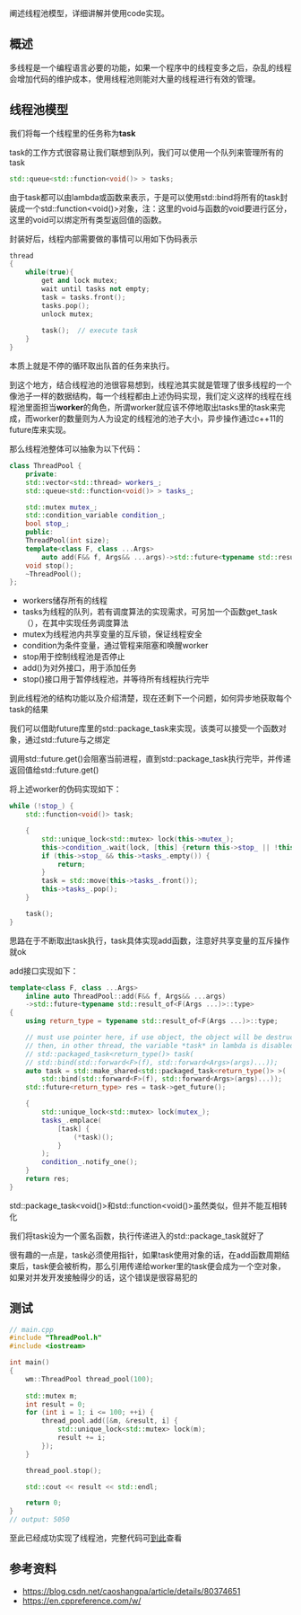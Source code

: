 阐述线程池模型，详细讲解并使用code实现。

<!-- more -->

## 概述

多线程是一个编程语言必要的功能，如果一个程序中的线程变多之后，杂乱的线程会增加代码的维护成本，使用线程池则能对大量的线程进行有效的管理。

## 线程池模型

我们将每一个线程里的任务称为**task**

task的工作方式很容易让我们联想到队列，我们可以使用一个队列来管理所有的task

```c++
std::queue<std::function<void()> > tasks;
```

由于task都可以由lambda或函数来表示，于是可以使用std::bind将所有的task封装成一个std::function<void()>对象，注：这里的void与函数的void要进行区分，这里的void可以绑定所有类型返回值的函数。

封装好后，线程内部需要做的事情可以用如下伪码表示

```c++
thread
{
    while(true){
        get and lock mutex;
        wait until tasks not empty;
        task = tasks.front();
        tasks.pop();
        unlock mutex;
        
        task();  // execute task
    }
}
```

本质上就是不停的循环取出队首的任务来执行。

到这个地方，结合线程池的池很容易想到，线程池其实就是管理了很多线程的一个像池子一样的数据结构，每一个线程都由上述伪码实现，我们定义这样的线程在线程池里面担当**worker**的角色，所谓worker就应该不停地取出tasks里的task来完成，而worker的数量则为人为设定的线程池的池子大小，异步操作通过c++11的future库来实现。

那么线程池整体可以抽象为以下代码：

```c++
class ThreadPool {
    private:
    std::vector<std::thread> workers_;
    std::queue<std::function<void()> > tasks_;

    std::mutex mutex_;
    std::condition_variable condition_;
    bool stop_;
    public:
    ThreadPool(int size);
    template<class F, class ...Args>
        auto add(F&& f, Args&& ...args)->std::future<typename std::result_of<F(Args ...)>::type>;
    void stop();
    ~ThreadPool();
};
```

- workers储存所有的线程
- tasks为线程的队列，若有调度算法的实现需求，可另加一个函数get_task（），在其中实现任务调度算法
- mutex为线程池内共享变量的互斥锁，保证线程安全
- condition为条件变量，通过管程来阻塞和唤醒worker
- stop用于控制线程池是否停止
- add()为对外接口，用于添加任务
- stop()接口用于暂停线程池，并等待所有线程执行完毕

到此线程池的结构功能以及介绍清楚，现在还剩下一个问题，如何异步地获取每个task的结果

我们可以借助future库里的std::package_task来实现，该类可以接受一个函数对象，通过std::future与之绑定

调用std::future.get()会阻塞当前进程，直到std::package_task执行完毕，并传递返回值给std::future.get()

将上述worker的伪码实现如下：

```c++
while (!stop_) {
    std::function<void()> task;

    {
        std::unique_lock<std::mutex> lock(this->mutex_);
        this->condition_.wait(lock, [this] {return this->stop_ || !this->tasks_.empty(); });
        if (this->stop_ && this->tasks_.empty()) {
            return;
        }
        task = std::move(this->tasks_.front());
        this->tasks_.pop();
    }

    task();
}
```

思路在于不断取出task执行，task具体实现add函数，注意好共享变量的互斥操作就ok

add接口实现如下：

```c++
template<class F, class ...Args>
    inline auto ThreadPool::add(F&& f, Args&& ...args)
    ->std::future<typename std::result_of<F(Args ...)>::type>
{
    using return_type = typename std::result_of<F(Args ...)>::type;

    // must use pointer here, if use object, the object will be destruct when exist this function
    // then, in other thread, the variable *task* in lambda is disabled.
    // std::packaged_task<return_type()> task(
    // std::bind(std::forward<F>(f), std::forward<Args>(args)...));
    auto task = std::make_shared<std::packaged_task<return_type()> >(
        std::bind(std::forward<F>(f), std::forward<Args>(args)...));
    std::future<return_type> res = task->get_future();

    {
        std::unique_lock<std::mutex> lock(mutex_);
        tasks_.emplace(
            [task] {
                (*task)();
            }
        );
        condition_.notify_one();
    }
    return res;
}
```

std::package_task<void()>和std::function<void()>虽然类似，但并不能互相转化

我们将task设为一个匿名函数，执行传递进入的std::package_task就好了

很有趣的一点是，task必须使用指针，如果task使用对象的话，在add函数周期结束后，task便会被析构，那么引用传递给worker里的task便会成为一个空对象，如果对并发开发接触得少的话，这个错误是很容易犯的

## 测试

```c++
// main.cpp
#include "ThreadPool.h"
#include <iostream>

int main()
{
	wm::ThreadPool thread_pool(100);
	
	std::mutex m;
	int result = 0;
	for (int i = 1; i <= 100; ++i) {
		thread_pool.add([&m, &result, i] {
			std::unique_lock<std::mutex> lock(m);
			result += i;
		});
	}

	thread_pool.stop();

	std::cout << result << std::endl;

	return 0;
}
// output: 5050
```

至此已经成功实现了线程池，完整代码可[到此](https://github.com/yillis/thread_pool)查看

## 参考资料

- https://blog.csdn.net/caoshangpa/article/details/80374651
- https://en.cppreference.com/w/


